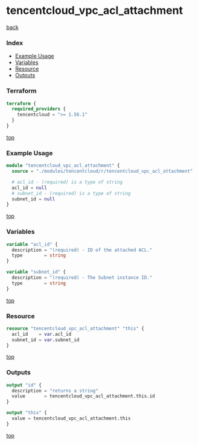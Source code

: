 # tencentcloud_vpc_acl_attachment

[back](../tencentcloud.md)

### Index

- [Example Usage](#example-usage)
- [Variables](#variables)
- [Resource](#resource)
- [Outputs](#outputs)

### Terraform

```terraform
terraform {
  required_providers {
    tencentcloud = ">= 1.56.1"
  }
}
```

[top](#index)

### Example Usage

```terraform
module "tencentcloud_vpc_acl_attachment" {
  source = "./modules/tencentcloud/r/tencentcloud_vpc_acl_attachment"

  # acl_id - (required) is a type of string
  acl_id = null
  # subnet_id - (required) is a type of string
  subnet_id = null
}
```

[top](#index)

### Variables

```terraform
variable "acl_id" {
  description = "(required) - ID of the attached ACL."
  type        = string
}

variable "subnet_id" {
  description = "(required) - The Subnet instance ID."
  type        = string
}
```

[top](#index)

### Resource

```terraform
resource "tencentcloud_vpc_acl_attachment" "this" {
  acl_id    = var.acl_id
  subnet_id = var.subnet_id
}
```

[top](#index)

### Outputs

```terraform
output "id" {
  description = "returns a string"
  value       = tencentcloud_vpc_acl_attachment.this.id
}

output "this" {
  value = tencentcloud_vpc_acl_attachment.this
}
```

[top](#index)